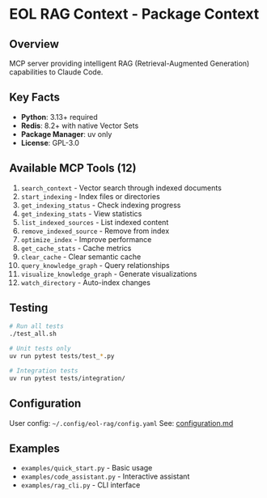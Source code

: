 # EOL RAG Context - Package Context

## Overview

MCP server providing intelligent RAG (Retrieval-Augmented Generation) capabilities to Claude Code.

## Key Facts

- **Python**: 3.13+ required
- **Redis**: 8.2+ with native Vector Sets
- **Package Manager**: uv only
- **License**: GPL-3.0

## Available MCP Tools (12)

1. `search_context` - Vector search through indexed documents
2. `start_indexing` - Index files or directories
3. `get_indexing_status` - Check indexing progress
4. `get_indexing_stats` - View statistics
5. `list_indexed_sources` - List indexed content
6. `remove_indexed_source` - Remove from index
7. `optimize_index` - Improve performance
8. `get_cache_stats` - Cache metrics
9. `clear_cache` - Clear semantic cache
10. `query_knowledge_graph` - Query relationships
11. `visualize_knowledge_graph` - Generate visualizations
12. `watch_directory` - Auto-index changes

## Testing

```bash
# Run all tests
./test_all.sh

# Unit tests only
uv run pytest tests/test_*.py

# Integration tests
uv run pytest tests/integration/
```

## Configuration

User config: `~/.config/eol-rag/config.yaml`
See: [configuration.md](../configuration.md)

## Examples

- `examples/quick_start.py` - Basic usage
- `examples/code_assistant.py` - Interactive assistant
- `examples/rag_cli.py` - CLI interface
